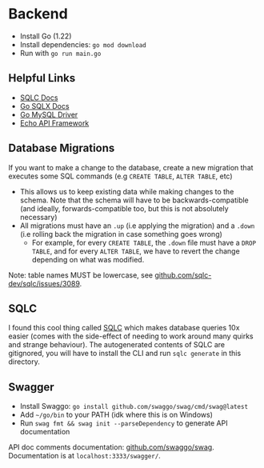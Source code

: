 # Backend

-   Install Go (1.22)
-   Install dependencies: `go mod download`
-   Run with `go run main.go`

## Helpful Links

-   [SQLC Docs](https://docs.sqlc.dev/en/latest/index.html)
-   [Go SQLX Docs](https://pkg.go.dev/github.com/jmoiron/sqlx#section-readme)
-   [Go MySQL Driver](https://github.com/go-sql-driver/mysql/wiki/Examples)
-   [Echo API Framework](https://github.com/labstack/echo?tab=readme-ov-file#example)

## Database Migrations

If you want to make a change to the database, create a new migration that executes some SQL commands (e.g `CREATE TABLE`, `ALTER TABLE`, etc)

-   This allows us to keep existing data while making changes to the schema. Note that the schema will have to be backwards-compatible (and ideally, forwards-compatible too, but this is not absolutely necessary)
-   All migrations must have an `.up` (i.e applying the migration) and a `.down` (i.e rolling back the migration in case something goes wrong)
    -   For example, for every `CREATE TABLE`, the `.down` file must have a `DROP TABLE`, and for every `ALTER TABLE`, we have to revert the change depending on what was modified.

Note: table names MUST be lowercase, see [github.com/sqlc-dev/sqlc/issues/3089](https://github.com/sqlc-dev/sqlc/issues/3089).

## SQLC

I found this cool thing called [SQLC](https://docs.sqlc.dev/en/latest/index.html) which makes database queries 10x easier (comes with the side-effect of needing to work around many quirks and strange behaviour). The autogenerated contents of SQLC are gitignored, you will have to install the CLI and run `sqlc generate` in this directory.

## Swagger

-   Install Swaggo: `go install github.com/swaggo/swag/cmd/swag@latest`
-   Add `~/go/bin` to your PATH (idk where this is on Windows)
-   Run `swag fmt && swag init --parseDependency` to generate API documentation

API doc comments documentation: [github.com/swaggo/swag](https://github.com/swaggo/swag). Documentation is at `localhost:3333/swagger/`.
